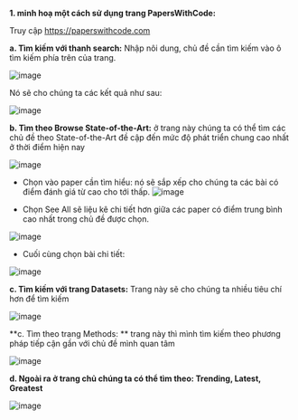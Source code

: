 **1. minh hoạ một cách sử dụng trang PapersWithCode:**

Truy cập https://paperswithcode.com

**a. Tìm kiếm với thanh search:** Nhập nôi dung, chủ đề cần tìm kiếm vào ô tìm kiếm phía trên của trang.

![image](https://user-images.githubusercontent.com/80680544/113562184-dc626f80-962f-11eb-80e5-82d1f98db802.png)

Nó sẽ cho chúng ta các kết quả như sau:

![image](https://user-images.githubusercontent.com/80680544/113562243-fa2fd480-962f-11eb-84f6-249f23f2d163.png)

**b. Tìm theo Browse State-of-the-Art:**  ở trang này chúng ta có thể tìm các chủ đề theo State-of-the-Art đề cập đến mức độ phát triển chung cao nhất ở thời điểm hiện nay

![image](https://user-images.githubusercontent.com/80680544/113563222-8262a980-9631-11eb-9043-ec4119d0e9ba.png)

- Chọn vào paper cần tìm hiểu: nó sẽ sắp xếp cho chúng ta các bài có điểm đánh giá từ cao cho tới thấp.
![image](https://user-images.githubusercontent.com/80680544/113563453-ea18f480-9631-11eb-87a8-5347d74a2aff.png)

- Chọn See All sẽ liệu kê chi tiết hơn giữa các paper có điểm trung bình cao nhất trong chủ đề được chọn.

![image](https://user-images.githubusercontent.com/80680544/113563691-55fb5d00-9632-11eb-81b4-5ee02ed2a418.png)

- Cuối cùng chọn bài chi tiết:

![image](https://user-images.githubusercontent.com/80680544/113564033-dc17a380-9632-11eb-9d97-6bf9a6d755ab.png)

**c. Tìm kiếm với trang Datasets:** Trang này sẽ cho chúng ta nhiều tiêu chí hơn để tìm kiếm

![image](https://user-images.githubusercontent.com/80680544/113564195-1e40e500-9633-11eb-9d11-91304295ed3d.png)

**c. Tìm theo trang Methods: ** trang này thì mình tìm kiếm theo phương pháp tiếp cận gần với chủ đề mình quan tâm

![image](https://user-images.githubusercontent.com/80680544/113564363-75df5080-9633-11eb-8a3b-193f928be018.png)


**d. Ngoài ra ở trang chủ chúng ta có thể tìm theo: Trending, Latest, Greatest**

![image](https://user-images.githubusercontent.com/80680544/113564486-ade69380-9633-11eb-87fb-347ac137ce48.png)







